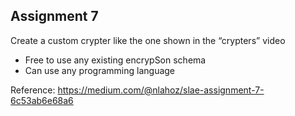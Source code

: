 ## Assignment 7

Create a custom crypter like the one shown in the “crypters” video 
- Free to use any existing encrypSon schema 
- Can use any programming language


Reference: https://medium.com/@nlahoz/slae-assignment-7-6c53ab6e68a6